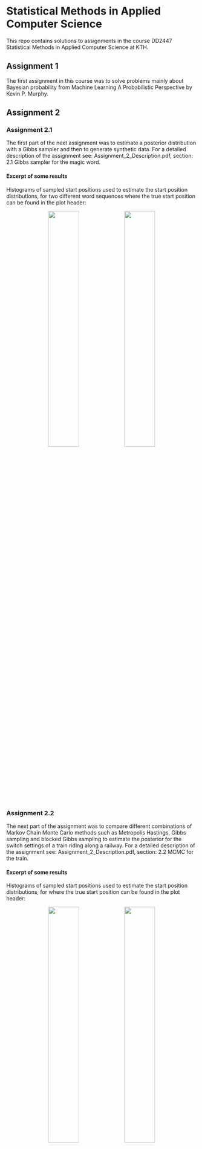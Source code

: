 # Statistical Methods in Applied Computer Science
This repo contains solutions to assignments in the course DD2447 Statistical Methods in Applied Computer Science at KTH.


## Assignment 1
The first assignment in this course was to solve problems mainly about Bayesian probability from Machine Learning A Probabilistic 
Perspective by Kevin P. Murphy. 

## Assignment 2
### Assignment 2.1
The first part of the next assignment was to estimate a posterior distribution with a Gibbs sampler and then to generate synthetic 
data. For a detailed description of the assignment see: Assignment_2_Description.pdf, section: 2.1 Gibbs sampler for the magic word.

#### Excerpt of some results
Histograms of sampled start positions used to estimate the start position distributions, for two different word sequences where the true start position can be found in the plot header:
<p float="left" align='center'>  
  <img src='https://github.com/alexandrahotti/Statistical-Methods-in-Applied-Computer-Science/blob/master/Assignment%202/2.1%20-%20Magic%20Word%20Gibbs%20Sampler/results/dist_word_seq_1.png' width="40%" height="40%"
 /><img src='https://github.com/alexandrahotti/Statistical-Methods-in-Applied-Computer-Science/blob/master/Assignment%202/2.1%20-%20Magic%20Word%20Gibbs%20Sampler/results/dist_word_seq_2.png' width="40%" height="40%"
 />


### Assignment 2.2
The next part of the assignment was to compare different combinations of Markov Chain Monte Carlo methods such as Metropolis Hastings, 
Gibbs sampling and blocked Gibbs sampling to estimate the posterior for the switch settings of a train riding along a
railway. For a detailed description of the assignment see: Assignment_2_Description.pdf, section: 2.2 MCMC for the train.

#### Excerpt of some results
Histograms of sampled start positions used to estimate the start position distributions, for  where the true start position can be found in the plot header:
<p float="left" align='center'>  
  <img src='https://github.com/alexandrahotti/Statistical-Methods-in-Applied-Computer-Science/blob/master/Assignment%202/2.2%20-%20MCMC%20for%20the%20train/results/sampled%20start%20positions%20-%20Blocked%20Gibbs.png' width="40%" height="40%"
 /><img src='https://github.com/alexandrahotti/Statistical-Methods-in-Applied-Computer-Science/blob/master/Assignment%202/2.2%20-%20MCMC%20for%20the%20train/results/sampled%20start%20positions%20-%20Gibbs.png' width="40%" height="40%"
 /><img src='https://github.com/alexandrahotti/Statistical-Methods-in-Applied-Computer-Science/blob/master/Assignment%202/2.2%20-%20MCMC%20for%20the%20train/results/sampled%20start%20positions%20-%20Metropolis%20Hastings%20within%20Gibbs.png' width="40%" height="40%"
 />

### Assignment 2.3
The next assignment was to implement sequential Monte Carlo on a Stochastic Volatility model (SVM) using sequential
importance sampling to infer the hidden underlying volatility. For a detailed description of the assignment see: Assignment_2_Description.pdf, section: 2.3 SMC for the stochastic volatility model.

### Assignment 2.4
In the next sub assignment both the variance parameters and the hidden states of a SVM were inferred using a particle marginal 
Metropolis-Hastings sampler (PMMH). For a detailed description of the assignment see: Assignment_2_Description.pdf, section: 2.4 Stochastic volatility unknown parameters part I.

### Assignment 2.4
Lastly the same inference was performed via a conditional SMC sampler. For a detailed description of the assignment see: Assignment_2_Description.pdf, section: 2.5 Stochastic volatility unknown parameters part II.
